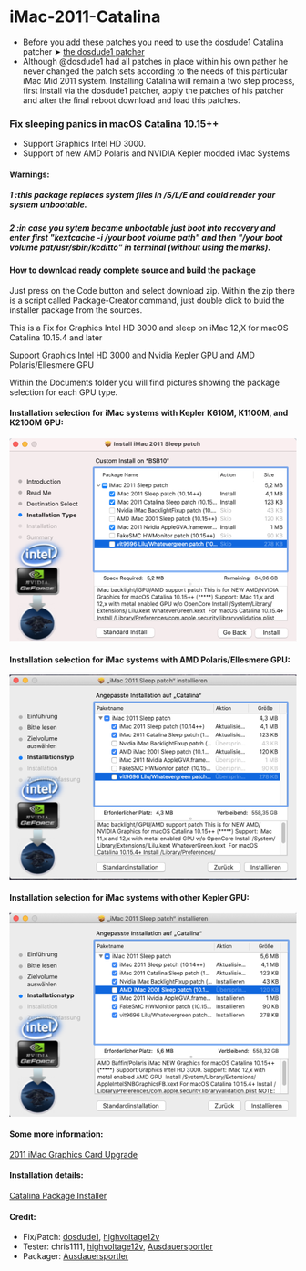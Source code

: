 # iMac-2011-Catalina

- Before you add these patches you need to use the dosdude1 Catalina patcher ➤ [the dosdude1 patcher](https://forums.macrumors.com/threads/macos-10-15-catalina-on-unsupported-macs.2183772/)
- Although @dosdude1 had all patches in place within his own pather he never changed the patch sets according to the needs of this particular iMac Mid 2011 system. Installing Catalina will remain a two step process, first install via the dosdude1 patcher, apply the patches of his patcher and after the final reboot download and load this patches.

### Fix sleeping panics in macOS Catalina 10.15++
- Support Graphics Intel HD 3000.
- Support of new AMD Polaris and NVIDIA Kepler modded iMac Systems 

#### Warnings:
##### 1 :this package replaces system files in /S/L/E and could render your system unbootable.
##### 2 :in case you sytem became unbootable just boot into recovery and enter first "kextcache -i /your boot volume path" and then "/your boot volume pat/usr/sbin/kcditto" in terminal (without using the marks).


#### How to download ready complete source and build the package

Just press on the Code button and select download zip. Within the zip there is a script called Package-Creator.command, just double click to buid the installer package from the sources.

This is a Fix for Graphics Intel HD 3000 and sleep on iMac 12,X for macOS Catalina 10.15.4 and later

Support Graphics Intel HD 3000 and Nvidia Kepler GPU and AMD Polaris/Ellesmere GPU

Within the Documents folder you will find pictures showing the package selection for each GPU type.

#### Installation selection for iMac systems with Kepler K610M, K1100M, and K2100M GPU:

![Modular Image Creation](https://github.com/Ausdauersportler/iMac-2011-Catalina/blob/main/Documentation/K610M-K1100M-K2100M.png)

#### Installation selection for iMac systems with AMD Polaris/Ellesmere GPU:

![Modular Image Creation](https://github.com/Ausdauersportler/iMac-2011-Catalina/blob/main/Documentation/CATALINA-SLEEP-PATCH-AMD.png)

#### Installation selection for iMac systems with other Kepler GPU:

![Modular Image Creation](https://github.com/Ausdauersportler/iMac-2011-Catalina/blob/main/Documentation/CATALINA-SLEEP-PATCH-NVIDIA.png)


#### Some more information:
[2011 iMac Graphics Card Upgrade](https://forums.macrumors.com/threads/2011-imac-graphics-card-upgrade.1596614/)

#### Installation details:
[Catalina Package Installer](https://forums.macrumors.com/threads/2011-imac-graphics-card-upgrade.1596614/page-421?post=29144691#post-29144691)

#### Credit:
- Fix/Patch: [dosdude1](https://forums.macrumors.com/members/dosdude1.669685/), [highvoltage12v](https://forums.macrumors.com/members/highvoltage12v.883629/)
- Tester: chris1111, [highvoltage12v](https://forums.macrumors.com/members/highvoltage12v.883629/), [Ausdauersportler](https://forums.macrumors.com/members/ausdauersportler.1199136/) 
- Packager: [Ausdauersportler](https://forums.macrumors.com/members/ausdauersportler.1199136/)
